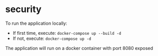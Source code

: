 # security

To run the application locally:
- If first time, execute: `docker-compose up --build -d`
- If not, execute: `docker-compose up -d`

The application will run on a docker container with port 8080 exposed